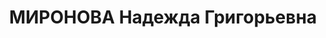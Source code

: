 ---
title: МИРОНОВА Надежда Григорьевна
description: 'Род. в 1902, г. Новая Бухара, еврейка, обр.: среднее, б/п. Проживала:
  Москва, Селиверстов пер., д. 3, кв. 5. Находилась на иждивении мужа

  Арестована 05.11.1937. Обв. в том, что, будучи осведомленной об антисоветской деятельности
  мужа, не сообщила об этом органам власти. Приговор: в особом порядке, 09.12.1937
  – ВМН. Расстреляна 09.12.1937, г.Москва.

  Реабилитирована Прокуратурой СССР 12.1989'
---